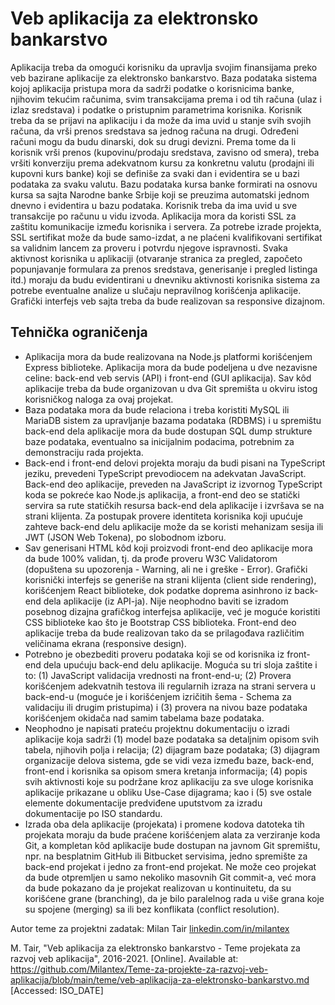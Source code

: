 # Veb aplikacija za elektronsko bankarstvo

Aplikacija treba da omogući korisniku da upravlja svojim finansijama preko veb bazirane aplikacije za elektronsko bankarstvo. Baza podataka sistema kojoj aplikacija pristupa mora da sadrži podatke o korisnicima banke, njihovim tekućim računima, svim transakcijama prema i od tih računa (ulaz i izlaz sredstava) i podatke o pristupnim parametrima korisnika. Korisnik treba da se prijavi na aplikaciju i da može da ima uvid u stanje svih svojih računa, da vrši prenos sredstava sa jednog računa na drugi. Određeni računi mogu da budu dinarski, dok su drugi devizni. Prema tome da li korisnik vrši prenos (kupovinu/prodaju sredstava, zavisno od smera), treba vršiti konverziju prema adekvatnom kursu za konkretnu valutu (prodajni ili kupovni kurs banke) koji se definiše za svaki dan i evidentira se u bazi podataka za svaku valutu. Bazu podataka kursa banke formirati na osnovu kursa sa sajta Narodne banke Srbije koji se preuzima automatski jednom dnevno i evidentira u bazu podataka. Korisnik treba da ima uvid u sve transakcije po računu u vidu izvoda. Aplikacija mora da koristi SSL za zaštitu komunikacije između korisnika i servera. Za potrebe izrade projekta, SSL sertifikat može da bude samo-izdat, a ne plaćeni kvalifikovani sertifikat sa validnim lancem za proveru i potvrdu njegove ispravnosti. Svaka aktivnost korisnika u aplikaciji (otvaranje stranica za pregled, započeto popunjavanje formulara za prenos sredstava, generisanje i pregled listinga itd.) moraju da budu evidentirani u dnevniku aktivnosti korisnika sistema za potrebe eventualne analize u slučaju nepravilnog korišćenja aplikacije. Grafički interfejs veb sajta treba da bude realizovan sa responsive dizajnom.

## Tehnička ograničenja

- Aplikacija mora da bude realizovana na Node.js platformi korišćenjem Express biblioteke. Aplikacija mora da bude podeljena u dve nezavisne celine: back-end veb servis (API) i front-end (GUI aplikacija). Sav kôd aplikacije treba da bude organizovan u dva Git spremišta u okviru istog korisničkog naloga za ovaj projekat.
- Baza podataka mora da bude relaciona i treba koristiti MySQL ili MariaDB sistem za upravljanje bazama podataka (RDBMS) i u spremištu back-end dela aplikacije mora da bude dostupan SQL dump strukture baze podataka, eventualno sa inicijalnim podacima, potrebnim za demonstraciju rada projekta.
- Back-end i front-end delovi projekta moraju da budi pisani na TypeScript jeziku, prevedeni TypeScript prevodiocem na adekvatan JavaScript. Back-end deo aplikacije, preveden na JavaScript iz izvornog TypeScript koda se pokreće kao Node.js aplikacija, a front-end deo se statički servira sa rute statičkih resursa back-end dela aplikacije i izvršava se na strani klijenta. Za postupak provere identiteta korisnika koji upućuje zahteve back-end delu aplikacije može da se koristi mehanizam sesija ili JWT (JSON Web Tokena), po slobodnom izboru.
- Sav generisani HTML kôd koji proizvodi front-end deo aplikacije mora da bude 100% validan, tj. da prođe proveru W3C Validatorom (dopuštena su upozorenja - Warning, ali ne i greške - Error). Grafički korisnički interfejs se generiše na strani klijenta (client side rendering), korišćenjem React biblioteke, dok podatke doprema asinhrono iz back-end dela aplikacije (iz API-ja). Nije neophodno baviti se izradom posebnog dizajna grafičkog interfejsa aplikacije, već je moguće koristiti CSS biblioteke kao što je Bootstrap CSS biblioteka. Front-end deo aplikacije treba da bude realizovan tako da se prilagođava različitim veličinama ekrana (responsive design).
- Potrebno je obezbediti proveru podataka koji se od korisnika iz front-end dela upućuju back-end delu aplikacije. Moguća su tri sloja zaštite i to: (1) JavaScript validacija vrednosti na front-end-u; (2) Provera korišćenjem adekvatnih testova ili regularnih izraza na strani servera u back-end-u (moguće je i korišćenjem izričitih šema - Schema za validaciju ili drugim pristupima) i (3) provera na nivou baze podataka korišćenjem okidača nad samim tabelama baze podataka.
- Neophodno je napisati prateću projektnu dokumentaciju o izradi aplikacije koja sadrži (1) model baze podataka sa detaljnim opisom svih tabela, njihovih polja i relacija; (2) dijagram baze podataka; (3) dijagram organizacije delova sistema, gde se vidi veza između baze, back-end, front-end i korisnika sa opisom smera kretanja informacija; (4) popis svih aktivnosti koje su podržane kroz aplikaciju za sve uloge korisnika aplikacije prikazane u obliku Use-Case dijagrama; kao i (5) sve ostale elemente dokumentacije predviđene uputstvom za izradu dokumentacije po ISO standardu.
- Izrada oba dela aplikacije (projekata) i promene kodova datoteka tih projekata moraju da bude praćene korišćenjem alata za verziranje koda Git, a kompletan kôd aplikacije bude dostupan na javnom Git spremištu, npr. na besplatnim GitHub ili Bitbucket servisima, jedno spremište za back-end projekat i jedno za front-end projekat. Ne može ceo projekat da bude otpremljen u samo nekoliko masovnih Git commit-a, već mora da bude pokazano da je projekat realizovan u kontinuitetu, da su korišćene grane (branching), da je bilo paralelnog rada u više grana koje su spojene (merging) sa ili bez konflikata (conflict resolution).

Autor teme za projektni zadatak: Milan Tair [linkedin.com/in/milantex](https://linkedin.com/in/milantex)

M. Tair, "Veb aplikacija za elektronsko bankarstvo - Teme projekata za razvoj veb aplikacija", 2016-2021. [Online]. Available at: https://github.com/Milantex/Teme-za-projekte-za-razvoj-veb-aplikacija/blob/main/teme/veb-aplikacija-za-elektronsko-bankarstvo.md [Accessed: ISO_DATE]
